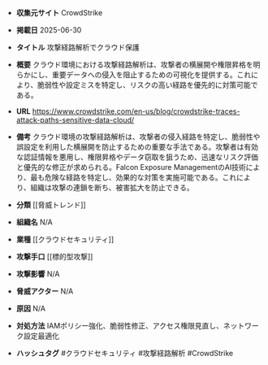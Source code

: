 - **収集元サイト**
CrowdStrike

- **掲載日**
2025-06-30

- **タイトル**
攻撃経路解析でクラウド保護

- **概要**
クラウド環境における攻撃経路解析は、攻撃者の横展開や権限昇格を明らかにし、重要データへの侵入を阻止するための可視化を提供する。これにより、脆弱性や設定ミスを特定し、リスクの高い経路を優先的に対策可能である。

- **URL**
https://www.crowdstrike.com/en-us/blog/crowdstrike-traces-attack-paths-sensitive-data-cloud/

- **備考**
クラウド環境の攻撃経路解析は、攻撃者の侵入経路を特定し、脆弱性や誤設定を利用した横展開を防止するための重要な手法である。攻撃者は有効な認証情報を悪用し、権限昇格やデータ窃取を狙うため、迅速なリスク評価と優先的な修正が求められる。Falcon Exposure ManagementのAI技術により、最も危険な経路を特定し、効果的な対策を実施可能である。これにより、組織は攻撃の連鎖を断ち、被害拡大を防止できる。

- **分類**
[[脅威トレンド]]

- **組織名**
N/A

- **業種**
[[クラウドセキュリティ]]

- **攻撃手口**
[[標的型攻撃]]

- **攻撃影響**
N/A

- **脅威アクター**
N/A

- **原因**
N/A

- **対処方法**
IAMポリシー強化、脆弱性修正、アクセス権限見直し、ネットワーク設定最適化

- **ハッシュタグ**
#クラウドセキュリティ #攻撃経路解析 #CrowdStrike
